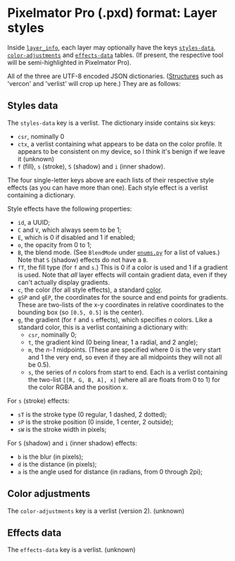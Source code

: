 # Pixelmator Pro (.pxd) format: Layer styles

Inside [`layer_info`](/docs/pxd/#sql), each layer may optionally have the keys [`styles-data`](#styles-data), [`color-adjustments`](#color-adjustments) and [`effects-data`](#effects-data) tables. (If present, the respective tool will be semi-highlighted in Pixelmator Pro).

All of the three are UTF-8 encoded JSON dictionaries. ([Structures](/docs/pxd/readme.md#json) such as 'vercon' and 'verlist' will crop up here.) They are as follows:

<a id="styles-data"></a>
## Styles data

The `styles-data` key is a verlist. The dictionary inside contains six keys:

- `csr`, nominally 0
- `ctx`, a verlist containing what appears to be data on the color profile. It appears to be consistent on my device, so I think it's benign if we leave it (unknown)
- `f` (fill), `s` (stroke), `S` (shadow) and `i` (inner shadow).

The four single-letter keys above are each lists of their respective style effects (as you can have more than one). Each style effect is a verlist containing a dictionary.

Style effects have the following properties:

- `id`, a UUID;
- `C` and `V`, which always seem to be 1;
- `E`, which is 0 if disabled and 1 if enabled;
- `o`, the opacity from 0 to 1;
- `B`, the blend mode. (See `BlendMode` under [`enums.py`](/pxdlib/enums.py) for a list of values.) Note that `S` (shadow) effects do not have a `B`.
- `fT`, the fill type (for `f` and `s`.) This is 0 if a color is used and 1 if a gradient is used. Note that _all_ layer effects will contain gradient data, even if they can't actually display gradients.
- `c`, the color (for all style effects), a standard [color](/docs/pxd/readme.md#json).
- `gSP` and `gEP`, the coordinates for the source and end points for gradients. These are two-lists of the x-y coordinates in relative coordinates to the bounding box (so `[0.5, 0.5]` is the center).
- `g`, the gradient (for `f` and `s` effects), which specifies _n_ colors. Like a standard color, this is a verlist containing a dictionary with:
  - `csr`, nominally 0;
  - `t`, the gradient kind (0 being linear, 1 a radial, and 2 angle);
  - `m`, the _n-1_ midpoints. (These are specified where 0 is the very start and 1 the very end, so even if they are all midpoints they will not all be 0.5).
  - `s`, the series of _n_ colors from start to end. Each is a verlist containing the two-list `[[R, G, B, A], x]` (where all are floats from 0 to 1) for the color RGBA and the position x.

For `s` (stroke) effects:

- `sT` is the stroke type (0 regular, 1 dashed, 2 dotted);
- `sP` is the stroke position (0 inside, 1 center, 2 outside);
- `sW` is the stroke width in pixels;

For `S` (shadow) and `i` (inner shadow) effects:

- `b` is the blur (in pixels);
- `d` is the distance (in pixels);
- `a` is the angle used for distance (in radians, from 0 through 2pi);

<a id="color-adjustments"></a>
## Color adjustments

The `color-adjustments` key is a verlist (version 2). (unknown)

<a id="effects-data"></a>
## Effects data

The `effects-data` key is a verlist. (unknown)